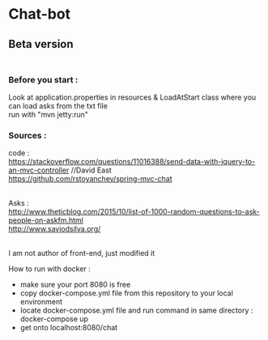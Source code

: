 # Chat-bot

## Beta version<br><br>

### Before you start : 
Look at application.properties in resources & LoadAtStart class where you can load asks from the txt file<br>
run with "mvn jetty:run"<br>

### Sources :

code :  <br>
https://stackoverflow.com/questions/11016388/send-data-with-jquery-to-an-mvc-controller //David East <br>
https://github.com/rstoyanchev/spring-mvc-chat<br><br>

Asks : <br>
http://www.theticblog.com/2015/10/list-of-1000-random-questions-to-ask-people-on-askfm.html<br>
http://www.saviodsilva.org/<br><br>

I am not author of front-end, just modified it 


How to run with docker : 
- make sure your port 8080 is free
- copy docker-compose.yml file from this repository to your local environment
- locate docker-compose.yml file and run command in same directory : docker-compose up
- get onto localhost:8080/chat
